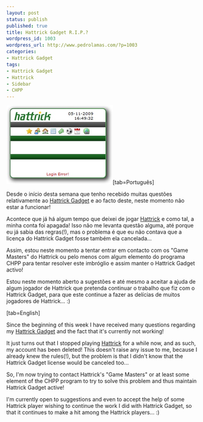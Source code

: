 ```yaml
---
layout: post
status: publish
published: true
title: Hattrick Gadget R.I.P.?
wordpress_id: 1003
wordpress_url: http://www.pedrolamas.com/?p=1003
categories:
- Hattrick Gadget
tags:
- Hattrick Gadget
- Hattrick
- Sidebar
- CHPP
---
```

![Hattrick Gadget not working](/wp-content/uploads/2009/11/Hattrick-Gadget-not-working.jpg "Hattrick Gadget not working")[tab=Português]

Desde o início desta semana que tenho recebido muitas questões relativamente ao [Hattrick Gadget](/projectos/hattrick-gadget/) e ao facto deste, neste momento não estar a funcionar!

Acontece que já há algum tempo que deixei de jogar [Hattrick](http://www.hattrick.org) e como tal, a minha conta foi apagada! Isso não me levanta questão alguma, até porque eu já sabia das regras(!), mas o problema é que eu não contava que a licença do Hattrick Gadget fosse também ela cancelada...

Assim, estou neste momento a tentar entrar em contacto com os "Game Masters" do Hattrick ou pelo menos com algum elemento do programa CHPP para tentar resolver este imbróglio e assim manter o Hattrick Gadget activo!

Estou neste momento aberto a sugestões e até mesmo a aceitar a ajuda de algum jogador de Hattrick que pretenda continuar o trabalho que fiz com o Hattrick Gadget, para que este continue a fazer as delícias de muitos jogadores de Hattrick... :)

[tab=English]

Since the beginning of this week I have received many questions regarding my [Hattrick Gadget](/projectos/hattrick-gadget-en/) and the fact that it's currently not working!

It just turns out that I stopped playing [Hattrick](http://www.hattrick.org) for a while now, and as such, my account has been deleted! This doesn't raise any issue to me, because I already knew the rules(!), but the problem is that I didn't know that the Hattrick Gadget license would be canceled too...

So, I'm now trying to contact Hattrick's "Game Masters" or at least some element of the CHPP program to try to solve this problem and thus maintain Hattrick Gadget active!

I'm currently open to suggestions and even to accept the help of some Hattrick player wishing to continue the work I did with Hattrick Gadget, so that it continues to make a hit among the Hattrick players... :)
